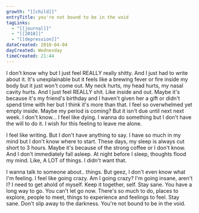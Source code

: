 ```yaml
---
growth: "[[child]]"
entryTitle: you're not bound to be in the void
tagLinks:
  - "[[journal]]"
  - "[[2018]]"
  - "[[depression]]"
dateCreated: 2018-04-04
dayCreated: Wednesday
timeCreated: 21:44
---
```

I don't know why but I just feel REALLY really shitty. And I just had to write about it. It's unexplainable but it feels like a brewing fever or fire inside my body but it just won't come out. My neck hurts, my head hurts, my nasal cavity hurts. And I just feel REALLY shit. Like inside and out. Maybe it's because it's my friend's birthday and I haven't given her a gift or didn't spend time with her but I think it's more than that. I feel so overwhelmed yet empty inside. Maybe my period is coming? But it isn't due until next next week. I don't know... I feel like dying. I wanna do something but I don't have the will to do it. I wish for this feeling to leave me alone.

I feel like writing. But I don't have anything to say. I have so much in my mind but I don't know where to start. These days, my sleep is always cut short to 3 hours. Maybe it's because of the strong coffee or I don't know. And I don't immediately fall asleep. At night before I sleep, thoughts flood my mind. Like, A LOT of things. I didn't want that.

I wanna talk to someone about.. things. But geez, I don't even know what I'm feeling. I feel like going crazy. Am I going crazy? I'm going insane, aren't I? I need to get ahold of myself. Keep it together, self. Stay sane. You have a long way to go. You can't let go now. There's so much to do, places to explore, people to meet, things to experience and feelings to feel. Stay sane. Don't slip away to the darkness. You're not bound to be in the void.
